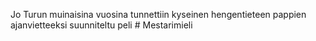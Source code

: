 Jo Turun muinaisina vuosina tunnettiin kyseinen hengentieteen pappien ajanvietteeksi suunniteltu peli # Mestarimieli
